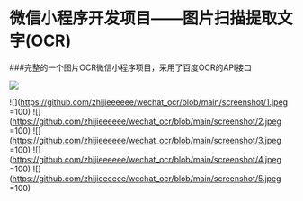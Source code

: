 # 微信小程序开发项目——图片扫描提取文字(OCR)

###完整的一个图片OCR微信小程序项目，采用了百度OCR的API接口




![](https://github.com/zhijieeeeee/wechat_ocr/blob/main/screenshot/8cm.jpg)

![](https://github.com/zhijieeeeee/wechat_ocr/blob/main/screenshot/1.jpeg =100)
![](https://github.com/zhijieeeeee/wechat_ocr/blob/main/screenshot/2.jpeg =100)
![](https://github.com/zhijieeeeee/wechat_ocr/blob/main/screenshot/3.jpeg =100)
![](https://github.com/zhijieeeeee/wechat_ocr/blob/main/screenshot/4.jpeg =100)
![](https://github.com/zhijieeeeee/wechat_ocr/blob/main/screenshot/5.jpeg =100)
